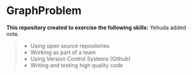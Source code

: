 # GraphProblem
 **This repository created to exercise the following skills:**
 Yehuda added note.
 
 
 >   * Using open source repositories
 >   * Working as part of a team
 >   * Using Version Control Systems (Github)
 >   * Writing and testing high quality code
